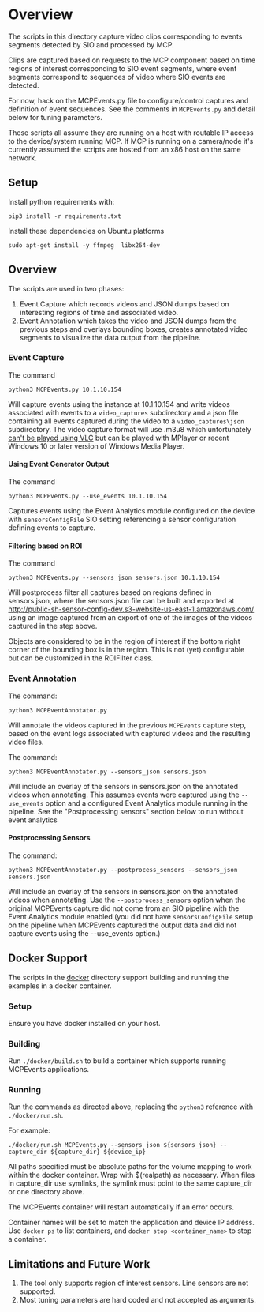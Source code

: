 # Overview

The scripts in this directory capture video clips corresponding to events segments detected by SIO and processed by MCP.

Clips are captured based on requests to the MCP component based on time regions of interest
corresponding to SIO event segments, where event segments correspond to sequences of video where SIO events are detected.

For now, hack on the MCPEvents.py file to configure/control captures and definition of event sequences. See the comments in `MCPEvents.py` and detail below for tuning parameters.

These scripts all assume they are running on a host with routable IP access to the device/system running MCP.
If MCP is running on a camera/node it's currently assumed the scripts are hosted from an x86 host on the same network.

## Setup

Install python requirements with:
```
pip3 install -r requirements.txt
```

Install these dependencies on Ubuntu platforms
```
sudo apt-get install -y ffmpeg  libx264-dev
```

## Overview

The scripts are used in two phases:
1) Event Capture which records videos and JSON dumps based on interesting regions of
time and associated video.
2) Event Annotation which takes the video and JSON dumps from the previous steps and
overlays bounding boxes, creates annotated video segments to visualize the data
output from the pipeline.

### Event Capture

The command

```
python3 MCPEvents.py 10.1.10.154
```

Will capture events using the instance at 10.1.10.154 and write videos associated with events to
a `video_captures` subdirectory and a json file containing all events captured during the video
to a `video_captures\json` subdirectory.  The video capture format will use .m3u8
which unfortunately [can't be played using VLC](https://superuser.com/questions/1379361/vlc-and-m3u8-file)
but can be played with MPlayer or recent Windows 10 or later version of Windows Media Player.

#### Using Event Generator Output

The command
```
python3 MCPEvents.py --use_events 10.1.10.154
```
Captures events using the Event Analytics module configured on the device with `sensorsConfigFile` SIO
setting referencing a sensor configuration defining events to capture.

#### Filtering based on ROI

The command
```
python3 MCPEvents.py --sensors_json sensors.json 10.1.10.154
```
Will postprocess filter all captures based on regions defined in sensors.json, where the
sensors.json file can be built and exported at http://public-sh-sensor-config-dev.s3-website-us-east-1.amazonaws.com/
using an image captured from an export of one of the images of the videos captured in the step above.

Objects are considered to be in the region of interest if the bottom right corner
of the bounding box is in the region.  This is not (yet) configurable but can be customized
in the ROIFilter class.

### Event Annotation

The command:
```
python3 MCPEventAnnotator.py
```

Will annotate the videos captured in the previous `MCPEvents` capture step, based on the event logs associated with captured videos and the resulting video files.

The command:
```
python3 MCPEventAnnotator.py --sensors_json sensors.json
```

Will include an overlay of the sensors in sensors.json on the annotated videos when
annotating.  This assumes events were captured using the `--use_events` option and a configured Event Analytics
module running in the pipeline.  See the "Postprocessing sensors" section below to run without event analytics

#### Postprocessing Sensors
The command:
```
python3 MCPEventAnnotator.py --postprocess_sensors --sensors_json sensors.json
```

Will include an overlay of the sensors in sensors.json on the annotated videos when
annotating.  Use the `--postprocess_sensors` option when the original MCPEvents capture did not
come from an SIO pipeline with the Event Analytics module enabled (you did not have `sensorsConfigFile` setup
on the pipeline when MCPEvents captured the output data and did not capture events using the --use_events option.)

## Docker Support

The scripts in the [docker](docker) directory support building and running the examples in a docker container.

### Setup
Ensure you have docker installed on your host.

### Building
Run `./docker/build.sh` to build a container which supports running MCPEvents applications.

### Running
Run the commands as directed above, replacing the `python3` reference with `./docker/run.sh`.

For example:
```
./docker/run.sh MCPEvents.py --sensors_json ${sensors_json} --capture_dir ${capture_dir} ${device_ip}
```
All paths specified must be absolute paths for the volume mapping to work within the docker container.
Wrap with $(realpath) as necessary.
When files in capture_dir use symlinks, the symlink must point to the same capture_dir or one directory above.

The MCPEvents container will restart automatically if an error occurs.

Container names will be set to match the application and device IP address.  Use `docker ps` to list
containers, and `docker stop <container_name>` to stop a container.

## Limitations and Future Work

1) The tool only supports region of interest sensors.  Line sensors are not supported.
2) Most tuning parameters are hard coded and not accepted as arguments.